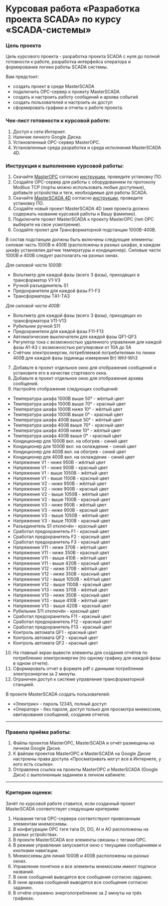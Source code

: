 # Курсовая работа «Разработка проекта SCADA» по курсу «SCADA-системы»

### Цель проекта

Цель курсового проекта - разработка проекта SCADA с нуля до полной готовности к работе, разработка интерфейса оператора и формирование логики работы SCADA системы.

Вам предстоит:
- создать проект в среде MasterSCADA
- подключить OPC-сервер к проекту MasterSCADA
- создать и настроить работу сообщений и архива событий
- создать пользователей и настроить их доступ
- сформировать графики и отчеты о работе проекта.

### Чек-лист готовности к курсовой работе:

1. Доступ к сети Интернет.
2. Наличие личного Google Диска.
3. Установленный OPC-сервер MasterOPC.
4. Установленные среда разработки и среда исполнения MasterSCADA 4D.

### Инструкция к выполнению курсовой работы:

1. Скачайте [MasterOPC](https://insat.ru/products/?category=1666) согласно [инструкции](https://docs.google.com/document/d/1p2pCKMlsai_MQLCQ-YFPx5hGI2qmQiq1Y85ScBBAWiA/edit), проведите установку ПО.
2. Создайте OPC-сервер для работы с оборудованием по протоколу Modbus TCP (порты можно использовать любые доступные), добавьте устройства и теги, необходимые для работы SCADA.
3. Скачайте [MasterSCADA 4D](https://masterscada.ru/download4) согласно [инструкции](https://docs.google.com/document/d/1cnale9fGt4FF-NWyM5-DP6VoGvQ57Jsb-k6pZAz1LeY/edit), проведите установку ПО.
4. Создайте новый проект MasterSCADA 4D (имя проекта должно содержать название курсовой работы и Вашу фамилию).
5. Подключите проект MasterSCADA к проекту MasterOPC (тип OPC выберите на свое усмотрение).
6. Создайте проект для Трансформаторной подстанции 1000В-400В.
  
В состав подстанции должны быть включены следующие элементы: силовая часть 1000В и 400В (расположены в разных шкафах, в каждом шкафу установлен датчик температуры и кондиционер). Силовые части 1000В и 400В следует располагать на разных окнах.
    
 *Для силовой части 1000В:*
    
  - Вольтметр для каждой фазы (всего 3 фазы), приходящих в трансформатор V1-V3
  - Ручной разъединитель S1
  - Предохранители для каждой фазы F1-F3
  - Трансформаторы ТA1-ТA3
    
   *Для силовой части 400В:*
    
  - Вольтметр для каждой фазы (всего 3 фазы), приходящих из трансформатора V11-V13
  - Рубильник ручной S11
  - Предохранители для каждой фазы F11-F13
  - Автоматические выключатели для каждой фазы QF1-QF3
  - Регулятор тока с возможностью удаленного управления для каждой фазы A1-A3 с возможностью регулировки от 10А до 5А
  - Счётчик электроэнергии, потребляемой потребителями по линии 400В для каждой фазы (единицы измерения Вт) Wh1-Wh3
    
7. Добавьте в проект отдельное окно для отображения сообщений и установите его в качестве стартового окна.
8. Добавьте в проект отдельное окно для отображения архива сообщений.
9. Настройте отображение следующих сообщений:
- Температура шкафа 1000В выше 50° - жёлтый цвет 
- Температура шкафа 1000В выше 70° - красный цвет 
- Температура шкафа 1000В ниже 10° - жёлтый цвет 
- Температура шкафа 1000В выше 0° - красный цвет 
- Температура шкафа 400В выше 50° - жёлтый цвет 
- Температура шкафа 400В выше 70° - красный цвет 
- Температура шкафа 400В ниже 10° - жёлтый цвет 
- Температура шкафа 400В выше 0° - красный цвет 
- Кондиционер для 1000В вкл. на обогрев - синий цвет
- Кондиционер для 1000В вкл. на охлаждение - синий цвет
- Кондиционер для 400В вкл. на обогрев - синий цвет
- Кондиционер для 400В вкл. на охлаждение - синий цвет
- Напряжение V1 - ниже 950В - жёлтый цвет 
- Напряжение V1 - ниже 900В - красный цвет
- Напряжение V1 - выше 1050В - жёлтый цвет 
- Напряжение V1 - выше 1100В - красный цвет
- Напряжение V2 - ниже 950В - жёлтый цвет 
- Напряжение V2 - ниже 900В - красный цвет
- Напряжение V2 - выше 1050В - жёлтый цвет 
- Напряжение V2 - выше 1100В - красный цвет
- Напряжение V3 - ниже 950В - жёлтый цвет 
- Напряжение V3 - ниже 900В - красный цвет
- Напряжение V3 - выше 1050В - жёлтый цвет 
- Напряжение V3 - выше 1100В - красный цвет
- Разъединитель S1 отключён - красный цвет
- Сработал предохранитель F1 - красный цвет
- Сработал предохранитель F2 - красный цвет
- Сработал предохранитель F3 - красный цвет
- Напряжение V11 - ниже 370В - жёлтый цвет 
- Напряжение V11 - ниже 350В - красный цвет
- Напряжение V11 - выше 410В - жёлтый цвет 
- Напряжение V11 - выше 420В - красный цвет
- Напряжение V12 - ниже 370В - жёлтый цвет
- Напряжение V12 - ниже 350В - красный цвет
- Напряжение V12 - выше 1050В - жёлтый цвет 
- Напряжение V12 - выше 1100В - красный цвет
- Напряжение V13 - ниже 370В - жёлтый цвет 
- Напряжение V13 - ниже 350В - красный цвет
- Напряжение V13 - выше 410В - жёлтый цвет 
- Напряжение V13 - выше 420В - красный цвет
- Рубильник S11 отключён - красный цвет
- Сработал предохранитель F11 - красный цвет
- Сработал предохранитель F12 - красный цвет
- Сработал предохранитель F13 - красный цвет
- Контроль автомата QF1 - красный цвет
- Контроль автомата QF2 - красный цвет
- Контроль автомата QF2 - красный цвет

10. На главный экран вывести элементы для создания отчётов по потреблению электроэнергии (по одному графику для каждой фазы в одном отчете).
11. Сформировать отчет в формате pdf с данными потребления электроэнергии за 2 минуты.
12. Ограничен доступ к системе управления трансформаторной станцией.

В проекте MasterSCADA создать пользователей:
- «Электрик» - пароль 12345, полный доступ
- «Оператор» - без пароля, доступ только для просмотра мнемосхем, квитирования сообщений, создания отчетов. 

-----

### Правила приёма работы:

1. Файлы проектов MasterOPC, MasterSCADA и отчёт размещены на личном Google Диске.
2. К файлам проектов MasterOPC и MasterSCADA на Google Диске настроены права доступа «Просматривать могут все в Интернете, у кого есть ссылка».
3. Отправлена ссылка на проекты MasterOPC и MasterSCADA (Google Диск) с выполненным заданием в личном кабинете.

-----

### Критерии оценки:

Зачёт по курсовой работе ставится, если созданный проект MasterSCADA соответствует следующим критериям:

1. Названия тегов OPC-сервера соответствуют привязанным элементам мнемосхемы.
2. В конфигурации OPC тэги тапа DI, DO, AI и AO расположены на разных устройствах.
3. В проекте MasterSCADA все элементы связаны с тегами ОРС.
4. В режиме управления запускается окно с текущими сообщениями и кнопками навигации.
5. Мнемосхемы для линий 1000В и 400В расположены на разных окнах.
6. Управление понятное и все элементы мнемосхем имеют подписи названий.
7. В окне сообщений выводятся все сообщения согласно заданию.
8. В окне архива сообщений выводятся все сообщения согласно заданию.
9. В отчёте отражено энергопотребление за 2 минуты на трёх графиках.
